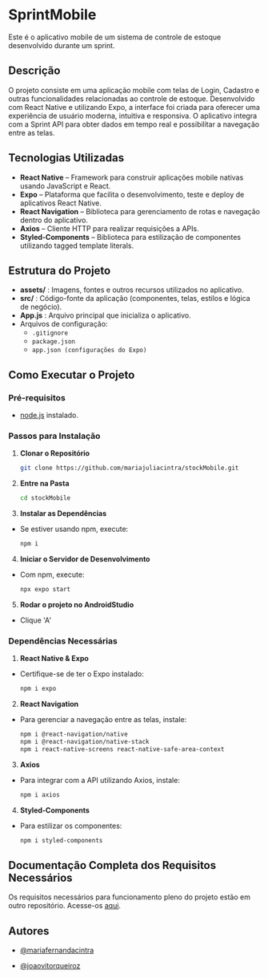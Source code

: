 # SprintMobile

Este é o aplicativo mobile de um sistema de controle de estoque desenvolvido durante um sprint.

## Descrição

O projeto consiste em uma aplicação mobile com telas de Login, Cadastro e outras funcionalidades relacionadas ao controle de estoque. Desenvolvido com React Native e utilizando Expo, a interface foi criada para oferecer uma experiência de usuário moderna, intuitiva e responsiva. O aplicativo integra com a Sprint API para obter dados em tempo real e possibilitar a navegação entre as telas.

## Tecnologias Utilizadas

- **React Native** – Framework para construir aplicações mobile nativas usando JavaScript e React.
- **Expo** – Plataforma que facilita o desenvolvimento, teste e deploy de aplicativos React Native.
- **React Navigation** – Biblioteca para gerenciamento de rotas e navegação dentro do aplicativo.
- **Axios** – Cliente HTTP para realizar requisições a APIs.
- **Styled-Components** – Biblioteca para estilização de componentes utilizando tagged template literals.

## Estrutura do Projeto

- **assets/** : Imagens, fontes e outros recursos utilizados no aplicativo.
- **src/** : Código-fonte da aplicação (componentes, telas, estilos e lógica de negócio).
- **App.js** : Arquivo principal que inicializa o aplicativo.
- Arquivos de configuração:
  - `.gitignore`
  - `package.json`
  - `app.json (configurações do Expo)`

## Como Executar o Projeto

### Pré-requisitos

- [node.js](https://nodejs.org/) instalado.

### Passos para Instalação

1. **Clonar o Repositório**

   ```bash
   git clone https://github.com/mariajuliacintra/stockMobile.git

   ```

2. **Entre na Pasta**

   ```bash
   cd stockMobile
   ```

3. **Instalar as Dependências**

- Se estiver usando npm, execute:

  ```bash
  npm i
  ```

4. **Iniciar o Servidor de Desenvolvimento**

- Com npm, execute:
  ```bash
  npx expo start
  ```

5. **Rodar o projeto no AndroidStudio**

- Clique 'A'

### Dependências Necessárias

1. **React Native & Expo**

- Certifique-se de ter o Expo instalado:

  ```bash
  npm i expo
  ```

2. **React Navigation**

- Para gerenciar a navegação entre as telas, instale:

  ```bash
  npm i @react-navigation/native
  npm i @react-navigation/native-stack
  npm i react-native-screens react-native-safe-area-context
  ```

3. **Axios**

- Para integrar com a API utilizando Axios, instale:

  ```bash
  npm i axios
  ```

4. **Styled-Components**

- Para estilizar os componentes:

  ```bash
  npm i styled-components
  ```

## Documentação Completa dos Requisitos Necessários

Os requisitos necessários para funcionamento pleno do projeto estão em outro repositório. Acesse-os [aqui](https://github.com/mariajuliacintra/stockApi).

## Autores

- [@mariafernandacintra](https://github.com/MariaFernandaCintra)

- [@joaovitorqueiroz](https://github.com/Joqueiroz)

